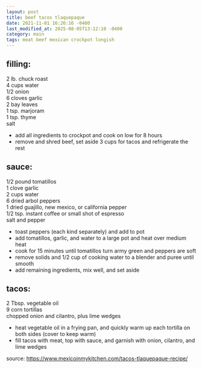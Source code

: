 ```yaml
---
layout: post
title: beef tacos tlaquepaque
date: 2021-11-01 16:26:16 -0400
last_modified_at: 2025-08-05T13:12:10 -0400
category: main
tags: meat beef mexican crockpot longish
---
```


## filling:

2 lb. chuck roast  
4 cups water  
1/2 onion  
6 cloves garlic  
2 bay leaves  
1 tsp. marjoram  
1 tsp. thyme  
salt
* add all ingredients to crockpot and cook on low for 8 hours
* remove and shred beef, set aside 3 cups for tacos and refrigerate the rest

## sauce:

1/2 pound tomatillos  
1 clove garlic  
2 cups water  
6 dried arbol peppers  
1 dried guajillo, new mexico, or california pepper  
1/2 tsp. instant coffee or small shot of espresso  
salt and pepper  
* toast peppers (each kind separately) and add to pot
* add tomatillos, garlic, and water to a large pot and heat over medium heat
* cook for 15 minutes until tomatillos turn army green and peppers are soft
* remove solids and 1/2 cup of cooking water to a blender and puree until smooth
* add remaining ingredients, mix well, and set aside

## tacos:

2 Tbsp. vegetable oil  
9 corn tortillas  
chopped onion and cilantro, plus lime wedges  
* heat vegetable oil in a frying pan, and quickly warm up each tortilla on both sides (cover to keep
  warm)
* fill tacos with meat, top with sauce, and garnish with onion, cilantro, and lime wedges

source: <https://www.mexicoinmykitchen.com/tacos-tlaquepaque-recipe/>
